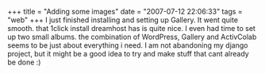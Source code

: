 +++
title = "Adding some images"
date = "2007-07-12 22:06:33"
tags = "web"
+++
I just finished installing and setting up Gallery. It went quite smooth. that
1click install dreamhost has is quite nice. I even had time to set up two
small albums. the combination of WordPress, Gallery and ActivColab seems to be
just about everything i need. I am not abandoning my django project, but it
might be a good idea to try and make stuff that cant already be done :)


